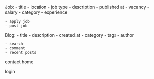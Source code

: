 Job:
    - title
    - location
    - job type
    - description
    - published at 
    - vacancy
    - salary
    - category
    - experience


    - apply job
    - post job


Blog:
    - title
    - description
    - created_at
    - category
    - tags
    - author

    - search
    - comment
    - recent posts

contact
home


login